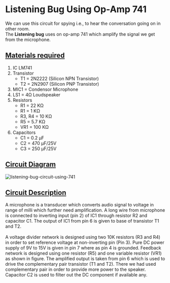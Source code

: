 # Listening Bug Using Op-Amp 741
We can use this circuit for spying i.e., to hear the conversation going on in other room.<br>
The **Listening bug** uses on op-amp 741 which amplify the signal we get from the microphone.
## <ins>Materials required</ins>
1. IC LM741
2. Transistor
   * T1 = 2N2222 (Silicon NPN Transistor)
   * T2 = 2N2907 (Silicon PNP Transistor)
3. MIC1 = Condensor Microphone
4. LS1 = 4Ω Loudspeaker
5. Resistors
   * R1 = 22 KΩ
   * R1 = 1 KΩ
   * R3, R4 = 10 KΩ
   * R5 = 5.7 KΩ
   * VR1 = 100 KΩ
6. Capacitors
   * C1 = 0.2 µF
   * C2 = 470 µF/25V
   * C3 = 250 µF/25V
## <ins>Circuit Diagram</ins>
![listening-bug-circuit-using-741](https://user-images.githubusercontent.com/58383754/79861123-80d4ad00-83f1-11ea-9573-5e900e72ffab.png)
## <ins>Circuit Description</ins>
 A microphone is a transducer which converts audio signal to voltage in range of milli which further need amplification. A long wire from microphone is connected to inverting input (pin 2) of IC1 through resistor R2 and capacitor C1. The output of IC1 from pin 6 is given to base of transistor T1 and T2.<br>
<br>
 A voltage divider network is designed using two 10K resistors (R3 and R4) in order to set reference voltage at non-inverting pin (Pin 3). Pure DC power supply of 9V to 15V is given in pin 7 where as pin 4 is grounded. Feedback network is designed using one resistor (R5) and one variable resistor (VR1) as shown in figure. The amplified output is taken from pin 6 which is used to drive the complementary pair transistor (T1 and T2). There we had used complementary pair in order to provide more power to the speaker. Capacitor C2 is used to filter out the DC component if available any.
